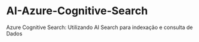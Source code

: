 # AI-Azure-Cognitive-Search
 Azure Cognitive Search: Utilizando AI Search para indexação e consulta de Dados
